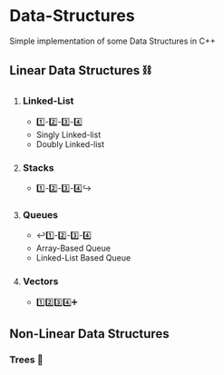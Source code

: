# Data-Structures
Simple implementation of some Data Structures in C++

## Linear Data Structures :chains:

1. ### Linked-List  
   - :one:-:two:-:three:-:four:
   - Singly Linked-list
   - Doubly Linked-list

2. ### Stacks  
   - :one:-:two:-:three:-:four::arrow_right_hook:

3. ### Queues
   - :leftwards_arrow_with_hook::one:-:two:-:three:-:four:
   - Array-Based Queue
   - Linked-List Based Queue

4. ### Vectors  
   - :one::two::three::four::heavy_plus_sign:

## Non-Linear Data Structures
 ### Trees :evergreen_tree:
